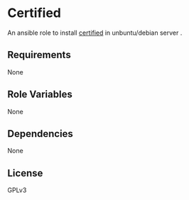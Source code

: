 Certified
========

An ansible role to install [certified](https://github.com/rcrowley/certified) in unbuntu/debian server .

Requirements
------------

None


Role Variables
--------------

None


Dependencies
------------

None


License
-------

GPLv3


